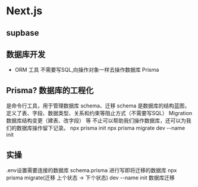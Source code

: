 # Next.js

## supbase 

## 数据库开发
- ORM 工具
    不需要写SQL,向操作对象一样去操作数据库
    Prisma 

## Prisma? 数据库的工程化
是命令行工具，用于管理数据库 schema、迁移
schema 是数据库的结构蓝图，定义了表、字段、数据类型、关系和约束等阻止方式（不需要写SQL）
Migration 数据库结构变更（建表、改字段） 等
不止可以帮助我们操作数据库，还可以为我们的数据库操作留下记录。
npx prisma init
npx prisma migrate dev --name init

## 实操
.env设置需要连接的数据库
schema.prisma 进行写即将迁移的数据库
npx prisma migrate(迁移 上个状态 -> 下个状态) dev --name init 数据库迁移